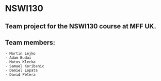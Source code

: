 # NSWI130
Team project for the NSWI130 course at MFF UK.
---
## Team members:
    - Martin Lejko
    - Adam Budai
    - Matus Klecka
    - Samuel Koribanic
    - Daniel Lopata
    - David Petera
